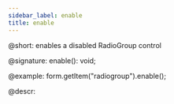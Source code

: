 ```yaml
---
sidebar_label: enable
title: enable
---          
```


@short: enables a disabled RadioGroup control

@signature: enable(): void;

@example:
form.getItem("radiogroup").enable();



@descr:



